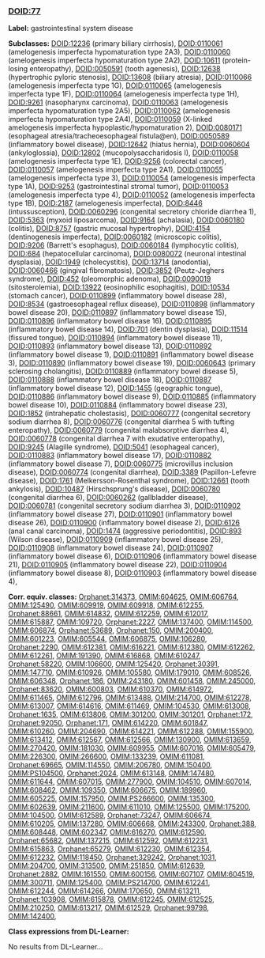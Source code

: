 
### [DOID:77](http://purl.obolibrary.org/obo/DOID_77)
**Label:** gastrointestinal system disease

**Subclasses:** [DOID:12236](http://purl.obolibrary.org/obo/DOID_12236) (primary biliary cirrhosis), [DOID:0110061](http://purl.obolibrary.org/obo/DOID_0110061) (amelogenesis imperfecta hypomaturation type 2A3), [DOID:0110060](http://purl.obolibrary.org/obo/DOID_0110060) (amelogenesis imperfecta hypomaturation type 2A2), [DOID:10611](http://purl.obolibrary.org/obo/DOID_10611) (protein-losing enteropathy), [DOID:0050591](http://purl.obolibrary.org/obo/DOID_0050591) (tooth agenesis), [DOID:12638](http://purl.obolibrary.org/obo/DOID_12638) (hypertrophic pyloric stenosis), [DOID:13608](http://purl.obolibrary.org/obo/DOID_13608) (biliary atresia), [DOID:0110066](http://purl.obolibrary.org/obo/DOID_0110066) (amelogenesis imperfecta type 1G), [DOID:0110065](http://purl.obolibrary.org/obo/DOID_0110065) (amelogenesis imperfecta type 1F), [DOID:0110064](http://purl.obolibrary.org/obo/DOID_0110064) (amelogenesis imperfecta type 1H), [DOID:9261](http://purl.obolibrary.org/obo/DOID_9261) (nasopharynx carcinoma), [DOID:0110063](http://purl.obolibrary.org/obo/DOID_0110063) (amelogenesis imperfecta hypomaturation type 2A5), [DOID:0110062](http://purl.obolibrary.org/obo/DOID_0110062) (amelogenesis imperfecta hypomaturation type 2A4), [DOID:0110059](http://purl.obolibrary.org/obo/DOID_0110059) (X-linked amelogenesis imperfecta hypoplastic/hypomaturation 2), [DOID:0080171](http://purl.obolibrary.org/obo/DOID_0080171) (esophageal atresia/tracheoesophageal fistula@en), [DOID:0050589](http://purl.obolibrary.org/obo/DOID_0050589) (inflammatory bowel disease), [DOID:12642](http://purl.obolibrary.org/obo/DOID_12642) (hiatus hernia), [DOID:0060604](http://purl.obolibrary.org/obo/DOID_0060604) (ankyloglossia), [DOID:12802](http://purl.obolibrary.org/obo/DOID_12802) (mucopolysaccharidosis I), [DOID:0110058](http://purl.obolibrary.org/obo/DOID_0110058) (amelogenesis imperfecta type 1E), [DOID:9256](http://purl.obolibrary.org/obo/DOID_9256) (colorectal cancer), [DOID:0110057](http://purl.obolibrary.org/obo/DOID_0110057) (amelogenesis imperfecta type 2A1), [DOID:0110055](http://purl.obolibrary.org/obo/DOID_0110055) (amelogenesis imperfecta type 3), [DOID:0110054](http://purl.obolibrary.org/obo/DOID_0110054) (amelogenesis imperfecta type 1A), [DOID:9253](http://purl.obolibrary.org/obo/DOID_9253) (gastrointestinal stromal tumor), [DOID:0110053](http://purl.obolibrary.org/obo/DOID_0110053) (amelogenesis imperfecta type 4), [DOID:0110052](http://purl.obolibrary.org/obo/DOID_0110052) (amelogenesis imperfecta type 1B), [DOID:2187](http://purl.obolibrary.org/obo/DOID_2187) (amelogenesis imperfecta), [DOID:8446](http://purl.obolibrary.org/obo/DOID_8446) (intussusception), [DOID:0060296](http://purl.obolibrary.org/obo/DOID_0060296) (congenital secretory chloride diarrhea 1), [DOID:5363](http://purl.obolibrary.org/obo/DOID_5363) (myxoid liposarcoma), [DOID:9164](http://purl.obolibrary.org/obo/DOID_9164) (achalasia), [DOID:0060180](http://purl.obolibrary.org/obo/DOID_0060180) (colitis), [DOID:8757](http://purl.obolibrary.org/obo/DOID_8757) (gastric mucosal hypertrophy), [DOID:4154](http://purl.obolibrary.org/obo/DOID_4154) (dentinogenesis imperfecta), [DOID:0060182](http://purl.obolibrary.org/obo/DOID_0060182) (microscopic colitis), [DOID:9206](http://purl.obolibrary.org/obo/DOID_9206) (Barrett's esophagus), [DOID:0060184](http://purl.obolibrary.org/obo/DOID_0060184) (lymphocytic colitis), [DOID:684](http://purl.obolibrary.org/obo/DOID_684) (hepatocellular carcinoma), [DOID:0080072](http://purl.obolibrary.org/obo/DOID_0080072) (neuronal intestinal dysplasia), [DOID:1949](http://purl.obolibrary.org/obo/DOID_1949) (cholecystitis), [DOID:13714](http://purl.obolibrary.org/obo/DOID_13714) (anodontia), [DOID:0060466](http://purl.obolibrary.org/obo/DOID_0060466) (gingival fibromatosis), [DOID:3852](http://purl.obolibrary.org/obo/DOID_3852) (Peutz-Jeghers syndrome), [DOID:452](http://purl.obolibrary.org/obo/DOID_452) (pleomorphic adenoma), [DOID:0090019](http://purl.obolibrary.org/obo/DOID_0090019) (sitosterolemia), [DOID:13922](http://purl.obolibrary.org/obo/DOID_13922) (eosinophilic esophagitis), [DOID:10534](http://purl.obolibrary.org/obo/DOID_10534) (stomach cancer), [DOID:0110899](http://purl.obolibrary.org/obo/DOID_0110899) (inflammatory bowel disease 28), [DOID:8534](http://purl.obolibrary.org/obo/DOID_8534) (gastroesophageal reflux disease), [DOID:0110898](http://purl.obolibrary.org/obo/DOID_0110898) (inflammatory bowel disease 20), [DOID:0110897](http://purl.obolibrary.org/obo/DOID_0110897) (inflammatory bowel disease 15), [DOID:0110896](http://purl.obolibrary.org/obo/DOID_0110896) (inflammatory bowel disease 16), [DOID:0110895](http://purl.obolibrary.org/obo/DOID_0110895) (inflammatory bowel disease 14), [DOID:701](http://purl.obolibrary.org/obo/DOID_701) (dentin dysplasia), [DOID:11514](http://purl.obolibrary.org/obo/DOID_11514) (fissured tongue), [DOID:0110894](http://purl.obolibrary.org/obo/DOID_0110894) (inflammatory bowel disease 11), [DOID:0110893](http://purl.obolibrary.org/obo/DOID_0110893) (inflammatory bowel disease 13), [DOID:0110892](http://purl.obolibrary.org/obo/DOID_0110892) (inflammatory bowel disease 1), [DOID:0110891](http://purl.obolibrary.org/obo/DOID_0110891) (inflammatory bowel disease 3), [DOID:0110890](http://purl.obolibrary.org/obo/DOID_0110890) (inflammatory bowel disease 19), [DOID:0060643](http://purl.obolibrary.org/obo/DOID_0060643) (primary sclerosing cholangitis), [DOID:0110889](http://purl.obolibrary.org/obo/DOID_0110889) (inflammatory bowel disease 5), [DOID:0110888](http://purl.obolibrary.org/obo/DOID_0110888) (inflammatory bowel disease 18), [DOID:0110887](http://purl.obolibrary.org/obo/DOID_0110887) (inflammatory bowel disease 12), [DOID:1455](http://purl.obolibrary.org/obo/DOID_1455) (geographic tongue), [DOID:0110886](http://purl.obolibrary.org/obo/DOID_0110886) (inflammatory bowel disease 9), [DOID:0110885](http://purl.obolibrary.org/obo/DOID_0110885) (inflammatory bowel disease 10), [DOID:0110884](http://purl.obolibrary.org/obo/DOID_0110884) (inflammatory bowel disease 23), [DOID:1852](http://purl.obolibrary.org/obo/DOID_1852) (intrahepatic cholestasis), [DOID:0060777](http://purl.obolibrary.org/obo/DOID_0060777) (congenital secretory sodium diarrhea 8), [DOID:0060776](http://purl.obolibrary.org/obo/DOID_0060776) (congenital diarrhea 5 with tufting enteropathy), [DOID:0060779](http://purl.obolibrary.org/obo/DOID_0060779) (congenital malabsorptive diarrhea 4), [DOID:0060778](http://purl.obolibrary.org/obo/DOID_0060778) (congenital diarrhea 7 with exudative enteropathy), [DOID:9245](http://purl.obolibrary.org/obo/DOID_9245) (Alagille syndrome), [DOID:5041](http://purl.obolibrary.org/obo/DOID_5041) (esophageal cancer), [DOID:0110883](http://purl.obolibrary.org/obo/DOID_0110883) (inflammatory bowel disease 17), [DOID:0110882](http://purl.obolibrary.org/obo/DOID_0110882) (inflammatory bowel disease 7), [DOID:0060775](http://purl.obolibrary.org/obo/DOID_0060775) (microvillus inclusion disease), [DOID:0060774](http://purl.obolibrary.org/obo/DOID_0060774) (congenital diarrhea), [DOID:3389](http://purl.obolibrary.org/obo/DOID_3389) (Papillon-Lefevre disease), [DOID:1761](http://purl.obolibrary.org/obo/DOID_1761) (Melkersson-Rosenthal syndrome), [DOID:12661](http://purl.obolibrary.org/obo/DOID_12661) (tooth ankylosis), [DOID:10487](http://purl.obolibrary.org/obo/DOID_10487) (Hirschsprung's disease), [DOID:0060780](http://purl.obolibrary.org/obo/DOID_0060780) (congenital diarrhea 6), [DOID:0060262](http://purl.obolibrary.org/obo/DOID_0060262) (gallbladder disease), [DOID:0060781](http://purl.obolibrary.org/obo/DOID_0060781) (congenital secretory sodium diarrhea 3), [DOID:0110902](http://purl.obolibrary.org/obo/DOID_0110902) (inflammatory bowel disease 27), [DOID:0110901](http://purl.obolibrary.org/obo/DOID_0110901) (inflammatory bowel disease 26), [DOID:0110900](http://purl.obolibrary.org/obo/DOID_0110900) (inflammatory bowel disease 2), [DOID:6126](http://purl.obolibrary.org/obo/DOID_6126) (anal canal carcinoma), [DOID:1474](http://purl.obolibrary.org/obo/DOID_1474) (aggressive periodontitis), [DOID:893](http://purl.obolibrary.org/obo/DOID_893) (Wilson disease), [DOID:0110909](http://purl.obolibrary.org/obo/DOID_0110909) (inflammatory bowel disease 25), [DOID:0110908](http://purl.obolibrary.org/obo/DOID_0110908) (inflammatory bowel disease 24), [DOID:0110907](http://purl.obolibrary.org/obo/DOID_0110907) (inflammatory bowel disease 6), [DOID:0110906](http://purl.obolibrary.org/obo/DOID_0110906) (inflammatory bowel disease 21), [DOID:0110905](http://purl.obolibrary.org/obo/DOID_0110905) (inflammatory bowel disease 22), [DOID:0110904](http://purl.obolibrary.org/obo/DOID_0110904) (inflammatory bowel disease 8), [DOID:0110903](http://purl.obolibrary.org/obo/DOID_0110903) (inflammatory bowel disease 4), 

**Corr. equiv. classes:** [Orphanet:314373](http://www.orpha.net/ORDO/Orphanet_314373), [OMIM:604625](http://purl.obolibrary.org/obo/OMIM_604625), [OMIM:606764](http://purl.obolibrary.org/obo/OMIM_606764), [OMIM:125490](http://purl.obolibrary.org/obo/OMIM_125490), [OMIM:609919](http://purl.obolibrary.org/obo/OMIM_609919), [OMIM:609918](http://purl.obolibrary.org/obo/OMIM_609918), [OMIM:612255](http://purl.obolibrary.org/obo/OMIM_612255), [Orphanet:88661](http://www.orpha.net/ORDO/Orphanet_88661), [OMIM:614832](http://purl.obolibrary.org/obo/OMIM_614832), [OMIM:612259](http://purl.obolibrary.org/obo/OMIM_612259), [OMIM:612017](http://purl.obolibrary.org/obo/OMIM_612017), [OMIM:615887](http://purl.obolibrary.org/obo/OMIM_615887), [OMIM:109720](http://purl.obolibrary.org/obo/OMIM_109720), [Orphanet:2227](http://www.orpha.net/ORDO/Orphanet_2227), [OMIM:137400](http://purl.obolibrary.org/obo/OMIM_137400), [OMIM:114500](http://purl.obolibrary.org/obo/OMIM_114500), [OMIM:606874](http://purl.obolibrary.org/obo/OMIM_606874), [Orphanet:53689](http://www.orpha.net/ORDO/Orphanet_53689), [Orphanet:150](http://www.orpha.net/ORDO/Orphanet_150), [OMIM:200400](http://purl.obolibrary.org/obo/OMIM_200400), [OMIM:601223](http://purl.obolibrary.org/obo/OMIM_601223), [OMIM:605544](http://purl.obolibrary.org/obo/OMIM_605544), [OMIM:606875](http://purl.obolibrary.org/obo/OMIM_606875), [OMIM:106280](http://purl.obolibrary.org/obo/OMIM_106280), [Orphanet:2290](http://www.orpha.net/ORDO/Orphanet_2290), [OMIM:612381](http://purl.obolibrary.org/obo/OMIM_612381), [OMIM:616221](http://purl.obolibrary.org/obo/OMIM_616221), [OMIM:612380](http://purl.obolibrary.org/obo/OMIM_612380), [OMIM:612262](http://purl.obolibrary.org/obo/OMIM_612262), [OMIM:612261](http://purl.obolibrary.org/obo/OMIM_612261), [OMIM:191390](http://purl.obolibrary.org/obo/OMIM_191390), [OMIM:616868](http://purl.obolibrary.org/obo/OMIM_616868), [OMIM:610247](http://purl.obolibrary.org/obo/OMIM_610247), [Orphanet:58220](http://www.orpha.net/ORDO/Orphanet_58220), [OMIM:106600](http://purl.obolibrary.org/obo/OMIM_106600), [OMIM:125420](http://purl.obolibrary.org/obo/OMIM_125420), [Orphanet:30391](http://www.orpha.net/ORDO/Orphanet_30391), [OMIM:147710](http://purl.obolibrary.org/obo/OMIM_147710), [OMIM:610926](http://purl.obolibrary.org/obo/OMIM_610926), [OMIM:105580](http://purl.obolibrary.org/obo/OMIM_105580), [OMIM:179010](http://purl.obolibrary.org/obo/OMIM_179010), [OMIM:608526](http://purl.obolibrary.org/obo/OMIM_608526), [OMIM:606348](http://purl.obolibrary.org/obo/OMIM_606348), [Orphanet:186](http://www.orpha.net/ORDO/Orphanet_186), [OMIM:243180](http://purl.obolibrary.org/obo/OMIM_243180), [OMIM:601458](http://purl.obolibrary.org/obo/OMIM_601458), [OMIM:245000](http://purl.obolibrary.org/obo/OMIM_245000), [Orphanet:83620](http://www.orpha.net/ORDO/Orphanet_83620), [OMIM:600803](http://purl.obolibrary.org/obo/OMIM_600803), [OMIM:610370](http://purl.obolibrary.org/obo/OMIM_610370), [OMIM:614972](http://purl.obolibrary.org/obo/OMIM_614972), [OMIM:611465](http://purl.obolibrary.org/obo/OMIM_611465), [OMIM:612796](http://purl.obolibrary.org/obo/OMIM_612796), [OMIM:613488](http://purl.obolibrary.org/obo/OMIM_613488), [OMIM:214700](http://purl.obolibrary.org/obo/OMIM_214700), [OMIM:612278](http://purl.obolibrary.org/obo/OMIM_612278), [OMIM:613007](http://purl.obolibrary.org/obo/OMIM_613007), [OMIM:614616](http://purl.obolibrary.org/obo/OMIM_614616), [OMIM:611469](http://purl.obolibrary.org/obo/OMIM_611469), [OMIM:104530](http://purl.obolibrary.org/obo/OMIM_104530), [OMIM:613008](http://purl.obolibrary.org/obo/OMIM_613008), [Orphanet:1635](http://www.orpha.net/ORDO/Orphanet_1635), [OMIM:613806](http://purl.obolibrary.org/obo/OMIM_613806), [OMIM:301200](http://purl.obolibrary.org/obo/OMIM_301200), [OMIM:301201](http://purl.obolibrary.org/obo/OMIM_301201), [Orphanet:172](http://www.orpha.net/ORDO/Orphanet_172), [Orphanet:92050](http://www.orpha.net/ORDO/Orphanet_92050), [Orphanet:171](http://www.orpha.net/ORDO/Orphanet_171), [OMIM:614220](http://purl.obolibrary.org/obo/OMIM_614220), [OMIM:601847](http://purl.obolibrary.org/obo/OMIM_601847), [OMIM:610260](http://purl.obolibrary.org/obo/OMIM_610260), [OMIM:204690](http://purl.obolibrary.org/obo/OMIM_204690), [OMIM:614221](http://purl.obolibrary.org/obo/OMIM_614221), [OMIM:612288](http://purl.obolibrary.org/obo/OMIM_612288), [OMIM:155900](http://purl.obolibrary.org/obo/OMIM_155900), [OMIM:613412](http://purl.obolibrary.org/obo/OMIM_613412), [OMIM:612567](http://purl.obolibrary.org/obo/OMIM_612567), [OMIM:612566](http://purl.obolibrary.org/obo/OMIM_612566), [OMIM:130900](http://purl.obolibrary.org/obo/OMIM_130900), [OMIM:613659](http://purl.obolibrary.org/obo/OMIM_613659), [OMIM:270420](http://purl.obolibrary.org/obo/OMIM_270420), [OMIM:181030](http://purl.obolibrary.org/obo/OMIM_181030), [OMIM:609955](http://purl.obolibrary.org/obo/OMIM_609955), [OMIM:607016](http://purl.obolibrary.org/obo/OMIM_607016), [OMIM:605479](http://purl.obolibrary.org/obo/OMIM_605479), [OMIM:226300](http://purl.obolibrary.org/obo/OMIM_226300), [OMIM:266600](http://purl.obolibrary.org/obo/OMIM_266600), [OMIM:133239](http://purl.obolibrary.org/obo/OMIM_133239), [OMIM:611081](http://purl.obolibrary.org/obo/OMIM_611081), [Orphanet:69665](http://www.orpha.net/ORDO/Orphanet_69665), [OMIM:114550](http://purl.obolibrary.org/obo/OMIM_114550), [OMIM:206780](http://purl.obolibrary.org/obo/OMIM_206780), [OMIM:150400](http://purl.obolibrary.org/obo/OMIM_150400), [OMIM:PS104500](http://purl.obolibrary.org/obo/OMIM_PS104500), [Orphanet:2024](http://www.orpha.net/ORDO/Orphanet_2024), [OMIM:613148](http://purl.obolibrary.org/obo/OMIM_613148), [OMIM:147480](http://purl.obolibrary.org/obo/OMIM_147480), [OMIM:611644](http://purl.obolibrary.org/obo/OMIM_611644), [OMIM:607015](http://purl.obolibrary.org/obo/OMIM_607015), [OMIM:277900](http://purl.obolibrary.org/obo/OMIM_277900), [OMIM:104510](http://purl.obolibrary.org/obo/OMIM_104510), [OMIM:607014](http://purl.obolibrary.org/obo/OMIM_607014), [OMIM:608462](http://purl.obolibrary.org/obo/OMIM_608462), [OMIM:109350](http://purl.obolibrary.org/obo/OMIM_109350), [OMIM:606675](http://purl.obolibrary.org/obo/OMIM_606675), [OMIM:189960](http://purl.obolibrary.org/obo/OMIM_189960), [OMIM:605225](http://purl.obolibrary.org/obo/OMIM_605225), [OMIM:157950](http://purl.obolibrary.org/obo/OMIM_157950), [OMIM:PS266600](http://purl.obolibrary.org/obo/OMIM_PS266600), [OMIM:135300](http://purl.obolibrary.org/obo/OMIM_135300), [OMIM:602639](http://purl.obolibrary.org/obo/OMIM_602639), [OMIM:211600](http://purl.obolibrary.org/obo/OMIM_211600), [OMIM:611010](http://purl.obolibrary.org/obo/OMIM_611010), [OMIM:125500](http://purl.obolibrary.org/obo/OMIM_125500), [OMIM:175200](http://purl.obolibrary.org/obo/OMIM_175200), [OMIM:104500](http://purl.obolibrary.org/obo/OMIM_104500), [OMIM:612589](http://purl.obolibrary.org/obo/OMIM_612589), [Orphanet:73247](http://www.orpha.net/ORDO/Orphanet_73247), [OMIM:606674](http://purl.obolibrary.org/obo/OMIM_606674), [OMIM:610205](http://purl.obolibrary.org/obo/OMIM_610205), [OMIM:137280](http://purl.obolibrary.org/obo/OMIM_137280), [OMIM:606668](http://purl.obolibrary.org/obo/OMIM_606668), [OMIM:243300](http://purl.obolibrary.org/obo/OMIM_243300), [Orphanet:388](http://www.orpha.net/ORDO/Orphanet_388), [OMIM:608448](http://purl.obolibrary.org/obo/OMIM_608448), [OMIM:602347](http://purl.obolibrary.org/obo/OMIM_602347), [OMIM:616270](http://purl.obolibrary.org/obo/OMIM_616270), [OMIM:612590](http://purl.obolibrary.org/obo/OMIM_612590), [Orphanet:65682](http://www.orpha.net/ORDO/Orphanet_65682), [OMIM:137215](http://purl.obolibrary.org/obo/OMIM_137215), [OMIM:612592](http://purl.obolibrary.org/obo/OMIM_612592), [OMIM:612231](http://purl.obolibrary.org/obo/OMIM_612231), [OMIM:615863](http://purl.obolibrary.org/obo/OMIM_615863), [Orphanet:65279](http://www.orpha.net/ORDO/Orphanet_65279), [OMIM:612230](http://purl.obolibrary.org/obo/OMIM_612230), [OMIM:612354](http://purl.obolibrary.org/obo/OMIM_612354), [OMIM:612232](http://purl.obolibrary.org/obo/OMIM_612232), [OMIM:118450](http://purl.obolibrary.org/obo/OMIM_118450), [Orphanet:329242](http://www.orpha.net/ORDO/Orphanet_329242), [Orphanet:1031](http://www.orpha.net/ORDO/Orphanet_1031), [OMIM:204700](http://purl.obolibrary.org/obo/OMIM_204700), [OMIM:313500](http://purl.obolibrary.org/obo/OMIM_313500), [OMIM:251850](http://purl.obolibrary.org/obo/OMIM_251850), [OMIM:612639](http://purl.obolibrary.org/obo/OMIM_612639), [Orphanet:2882](http://www.orpha.net/ORDO/Orphanet_2882), [OMIM:161550](http://purl.obolibrary.org/obo/OMIM_161550), [OMIM:600156](http://purl.obolibrary.org/obo/OMIM_600156), [OMIM:607107](http://purl.obolibrary.org/obo/OMIM_607107), [OMIM:604519](http://purl.obolibrary.org/obo/OMIM_604519), [OMIM:300711](http://purl.obolibrary.org/obo/OMIM_300711), [OMIM:125400](http://purl.obolibrary.org/obo/OMIM_125400), [OMIM:PS214700](http://purl.obolibrary.org/obo/OMIM_PS214700), [OMIM:612241](http://purl.obolibrary.org/obo/OMIM_612241), [OMIM:612244](http://purl.obolibrary.org/obo/OMIM_612244), [OMIM:614266](http://purl.obolibrary.org/obo/OMIM_614266), [OMIM:170650](http://purl.obolibrary.org/obo/OMIM_170650), [OMIM:613211](http://purl.obolibrary.org/obo/OMIM_613211), [Orphanet:103908](http://www.orpha.net/ORDO/Orphanet_103908), [OMIM:615878](http://purl.obolibrary.org/obo/OMIM_615878), [OMIM:612245](http://purl.obolibrary.org/obo/OMIM_612245), [OMIM:612525](http://purl.obolibrary.org/obo/OMIM_612525), [OMIM:210250](http://purl.obolibrary.org/obo/OMIM_210250), [OMIM:613217](http://purl.obolibrary.org/obo/OMIM_613217), [OMIM:612529](http://purl.obolibrary.org/obo/OMIM_612529), [Orphanet:99798](http://www.orpha.net/ORDO/Orphanet_99798), [OMIM:142400](http://purl.obolibrary.org/obo/OMIM_142400), 

**Class expressions from DL-Learner:**

No results from DL-Learner...



